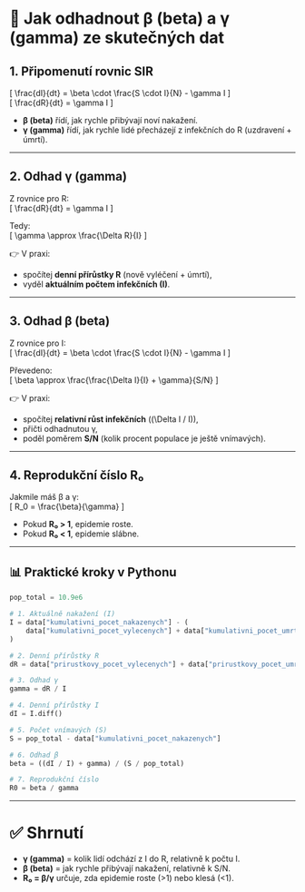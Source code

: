 # 📍 Jak odhadnout β (beta) a γ (gamma) ze skutečných dat

## 1. Připomenutí rovnic SIR
\[
\frac{dI}{dt} = \beta \cdot \frac{S \cdot I}{N} - \gamma I
\]  
\[
\frac{dR}{dt} = \gamma I
\]

- **β (beta)** řídí, jak rychle přibývají noví nakažení.  
- **γ (gamma)** řídí, jak rychle lidé přecházejí z infekčních do R (uzdravení + úmrtí).  

---

## 2. Odhad γ (gamma)
Z rovnice pro R:  
\[
\frac{dR}{dt} = \gamma I
\]

Tedy:  
\[
\gamma \approx \frac{\Delta R}{I}
\]

👉 V praxi:  
- spočítej **denní přírůstky R** (nově vyléčení + úmrtí),  
- vyděl **aktuálním počtem infekčních (I)**.  

---

## 3. Odhad β (beta)
Z rovnice pro I:  
\[
\frac{dI}{dt} = \beta \cdot \frac{S \cdot I}{N} - \gamma I
\]

Převedeno:  
\[
\beta \approx \frac{\frac{\Delta I}{I} + \gamma}{S/N}
\]

👉 V praxi:  
- spočítej **relativní růst infekčních** (\(\Delta I / I\)),  
- přičti odhadnutou γ,  
- poděl poměrem **S/N** (kolik procent populace je ještě vnímavých).  

---

## 4. Reprodukční číslo R₀
Jakmile máš β a γ:  
\[
R_0 = \frac{\beta}{\gamma}
\]

- Pokud **R₀ > 1**, epidemie roste.  
- Pokud **R₀ < 1**, epidemie slábne.  

---

## 📊 Praktické kroky v Pythonu

```python
pop_total = 10.9e6

# 1. Aktuálně nakažení (I)
I = data["kumulativni_pocet_nakazenych"] - (
    data["kumulativni_pocet_vylecenych"] + data["kumulativni_pocet_umrti"]
)

# 2. Denní přírůstky R
dR = data["prirustkovy_pocet_vylecenych"] + data["prirustkovy_pocet_umrti"]

# 3. Odhad γ
gamma = dR / I

# 4. Denní přírůstky I
dI = I.diff()

# 5. Počet vnímavých (S)
S = pop_total - data["kumulativni_pocet_nakazenych"]

# 6. Odhad β
beta = ((dI / I) + gamma) / (S / pop_total)

# 7. Reprodukční číslo
R0 = beta / gamma
```

---

# ✅ Shrnutí
- **γ (gamma)** = kolik lidí odchází z I do R, relativně k počtu I.  
- **β (beta)** = jak rychle přibývají nakažení, relativně k S/N.  
- **R₀ = β/γ** určuje, zda epidemie roste (>1) nebo klesá (<1).  
